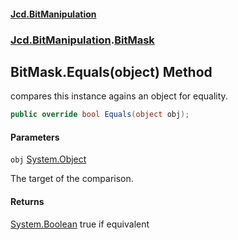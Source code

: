 #### [Jcd.BitManipulation](index.md 'index')

### [Jcd.BitManipulation](Jcd.BitManipulation.md 'Jcd.BitManipulation').[BitMask](Jcd.BitManipulation.BitMask.md 'Jcd.BitManipulation.BitMask')

## BitMask.Equals(object) Method

compares this instance agains an object for equality.

```csharp
public override bool Equals(object obj);
```

#### Parameters

<a name='Jcd.BitManipulation.BitMask.Equals(object).obj'></a>

`obj` [System.Object](https://docs.microsoft.com/en-us/dotnet/api/System.Object 'System.Object')

The target of the comparison.

#### Returns

[System.Boolean](https://docs.microsoft.com/en-us/dotnet/api/System.Boolean 'System.Boolean')
true if equivalent